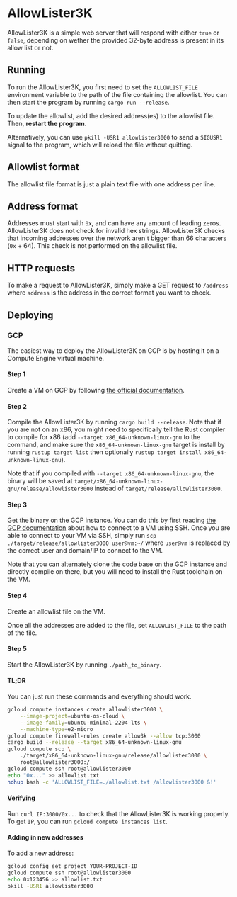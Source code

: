 <!---
cspell:word pkill
cspell:word sigusr
-->

# AllowLister3K

AllowLister3K is a simple web server that will respond with either `true` or
`false`, depending on wether the provided 32-byte address is present in its
allow list or not.

## Running

To run the AllowLister3K, you first need to set the `ALLOWLIST_FILE`
environment variable to the path of the file containing the allowlist. You can
then start the program by running `cargo run --release`.

To update the allowlist, add the desired address(es) to the allowlist file.
Then, **restart the program**.

Alternatively, you can use `pkill -USR1 allowlister3000` to send a `SIGUSR1`
signal to the program, which will reload the file without quitting.

## Allowlist format

The allowlist file format is just a plain text file with one address per line.

## Address format

Addresses must start with `0x`, and can have any amount of leading zeros.
AllowLister3K does not check for invalid hex strings. AllowLister3K checks that
incoming addresses over the network aren't bigger than 66 characters (`0x` +
64). This check is not performed on the allowlist file.

## HTTP requests

To make a request to AllowLister3K, simply make a GET request to `/address`
where `address` is the address in the correct format you want to check.

## Deploying

### GCP

The easiest way to deploy the AllowLister3K on GCP is by hosting it on a
Compute Engine virtual machine.

#### Step 1

Create a VM on GCP by following [the official documentation][gcp-vm-docs].

#### Step 2

Compile the AllowLister3K by running `cargo build --release`. Note that if you
are not on an x86, you might need to specifically tell the Rust compiler to
compile for x86 (add `--target x86_64-unknown-linux-gnu` to the command, and
make sure the `x86_64-unknown-linux-gnu` target is install by running
`rustup target list` then optionally
`rustup target install x86_64-unknown-linux-gnu`).

Note that if you compiled with `--target x86_64-unknown-linux-gnu`, the binary
will be saved at `target/x86_64-unknown-linux-gnu/release/allowlister3000`
instead of `target/release/allowlister3000`.

#### Step 3

Get the binary on the GCP instance. You can do this by first reading [the GCP
documentation](https://cloud.google.com/compute/docs/instances/ssh) about how
to connect to a VM using SSH. Once you are able to connect to your VM via SSH,
simply run `scp ./target/release/allowlister3000 user@vm:~/` where `user@vm` is
replaced by the correct user and domain/IP to connect to the VM.

Note that you can alternately clone the code base on the GCP instance and
directly compile on there, but you will need to install the Rust toolchain on
the VM.

#### Step 4

Create an allowlist file on the VM.

Once all the addresses are added to the file, set `ALLOWLIST_FILE` to the path
of the file.

#### Step 5

Start the AllowLister3K by running `./path_to_binary`.

#### TL;DR

You can just run these commands and everything should work.

```bash
gcloud compute instances create allowlister3000 \
    --image-project=ubuntu-os-cloud \
    --image-family=ubuntu-minimal-2204-lts \
    --machine-type=e2-micro
gcloud compute firewall-rules create allow3k --allow tcp:3000
cargo build --release --target x86_64-unknown-linux-gnu
gcloud compute scp \
    ./target/x86_64-unknown-linux-gnu/release/allowlister3000 \
    root@allowlister3000:/
gcloud compute ssh root@allowlister3000
echo "0x..." >> allowlist.txt
nohup bash -c 'ALLOWLIST_FILE=./allowlist.txt /allowlister3000 &!'
```

#### Verifying

Run `curl IP:3000/0x...` to check that the AllowLister3K is working properly.
To get `IP`, you can run `gcloud compute instances list`.

#### Adding in new addresses

To add a new address:

```sh
gcloud config set project YOUR-PROJECT-ID
gcloud compute ssh root@allowlister3000
echo 0x123456 >> allowlist.txt
pkill -USR1 allowlister3000
```

[gcp-vm-docs]: https://cloud.google.com/compute/docs/instances/create-start-instance
